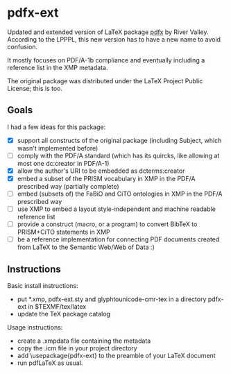 pdfx-ext
========

Updated and extended version of LaTeX package [pdfx](http://ctan.org/pkg/pdfx) by River Valley. According to the LPPPL, this new version has to have a new name to avoid confusion.

It mostly focuses on PDF/A-1b compliance and eventually including a reference list in the XMP metadata.

The original package was distributed under the LaTeX Project Public License; this is too.

Goals
-----
I had a few ideas for this package:
- [x] support all constructs of the original package (including Subject, which wasn't implemented before)
- [ ] comply with the PDF/A standard (which has its quircks, like allowing at most one dc:creator in PDF/A-1)
- [x] allow the author's URI to be embedded as dcterms:creator
- [x] embed a subset of the PRISM vocabulary in XMP in the PDF/A prescribed way (partially complete)
- [ ] embed (subsets of) the FaBiO and CiTO ontologies in XMP in the PDF/A prescribed way
- [ ] use XMP to embed a layout style-independent and machine readable reference list
- [ ] provide a construct (macro, or a program) to convert BibTeX to PRISM+CiTO statements in XMP
- [ ] be a reference implementation for connecting PDF documents created from LaTeX to the Semantic Web/Web of Data :)

Instructions
------------
Basic install instructions:
- put *.xmp, pdfx-ext.sty and glyphtounicode-cmr-tex in a directory pdfx-ext in $TEXMF/tex/latex
- update the TeX package catalog

Usage instructions:
- create a <project>.xmpdata file containing the metadata
- copy the .icm file in your project directory
- add \usepackage{pdfx-ext} to the preamble of your LaTeX document
- run pdfLaTeX as usual.
